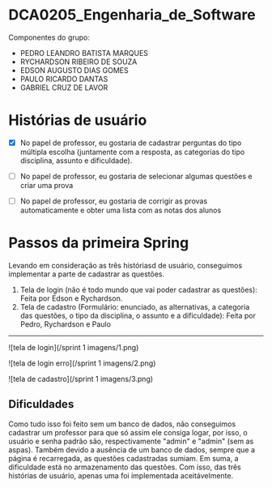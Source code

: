 # DCA0205_Engenharia_de_Software

Componentes do grupo:
- PEDRO LEANDRO BATISTA MARQUES
- RYCHARDSON RIBEIRO DE SOUZA
- EDSON AUGUSTO DIAS GOMES
- PAULO RICARDO DANTAS
- GABRIEL CRUZ DE LAVOR

# Histórias de usuário
- [X] No papel de professor, eu gostaria de cadastrar perguntas do tipo múltipla escolha (juntamente com a resposta, as categorias do tipo disciplina, assunto e dificuldade).

- [ ] No papel de professor, eu gostaria de selecionar algumas questões e criar uma prova

- [ ] No papel de professor, eu gostaria de corrigir as provas automaticamente e obter uma lista com as notas dos alunos 

# Passos da primeira Spring

Levando em consideração as três históriasd de usuário, conseguimos implementar a parte de cadastrar as questões.

1. Tela de login (não é todo mundo que vai poder cadastrar as questões): Feita por Edson e Rychardson.
2. Tela de cadastro (Formulário: enunciado, as alternativas, a categoria das questões, o tipo da disciplina, o assunto e a dificuldade): Feita por Pedro, Rychardson e Paulo

---
![tela de login](/sprint 1 imagens/1.png)

![tela de login erro](/sprint 1 imagens/2.png)

![tela de cadastro](/sprint 1 imagens/3.png)

## Dificuldades
Como tudo isso foi feito sem um banco de dados, não conseguimos cadastrar um professor para que só assim ele consiga logar, por isso, o usuário e senha padrão são, respectivamente "admin" e "admin" (sem as aspas). Também devido a ausência de um banco de dados, sempre que a página é recarregada, as questões cadastradas sumiam. Em suma, a dificuldade está no armazenamento das questões. Com isso, das três histórias de usuário, apenas uma foi implementada aceitávelmente.
